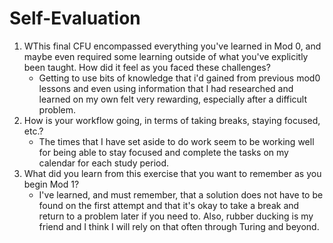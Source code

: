 # Self-Evaluation

1. WThis final CFU encompassed everything you've learned in Mod 0, and maybe even required some learning outside of what you've explicitly been taught. How did it feel as you faced these challenges?
    - Getting to use bits of knowledge that i'd gained from previous mod0 lessons and even using information that I had researched and learned on my own felt very rewarding, especially after a difficult problem.
2. How is your workflow going, in terms of taking breaks, staying focused, etc.?
    - The times that I have set aside to do work seem to be working well for being able to stay focused and complete the tasks on my calendar for each study period.
3. What did you learn from this exercise that you want to remember as you begin Mod 1?
    - I've learned, and must remember, that a solution does not have to be found on the first attempt and that it's okay to take a break and return to a problem later if you need to. Also, rubber ducking is my friend and I think I will rely on that often through Turing and beyond.
